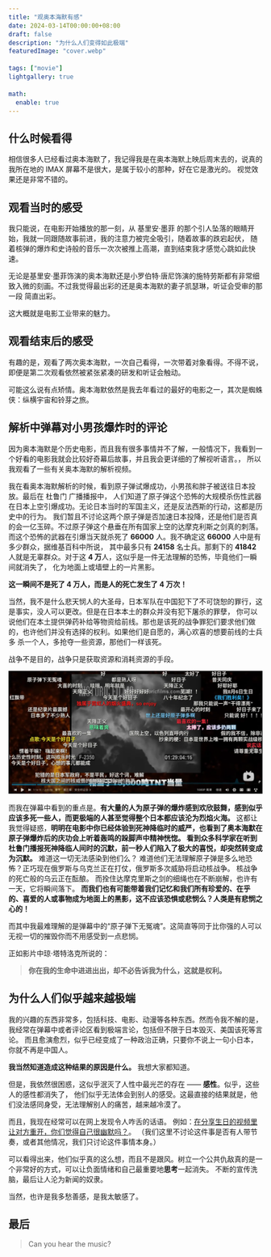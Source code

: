 ```yaml
---
title: "观奥本海默有感"
date: 2024-03-14T00:00:00+08:00
draft: false
description: "为什么人们变得如此极端"
featuredImage: "cover.webp"

tags: ["movie"]
lightgallery: true

math:
  enable: true
---
```



## 什么时候看得

相信很多人已经看过奥本海默了，我记得我是在奥本海默上映后周末去的，说真的我所在地的 IMAX 屏幕不是很大，是属于较小的那种，好在它是激光的。
视觉效果还是非常不错的。

## 观看当时的感受

我只能说，在电影开始播放的那一刻，从 基里安·墨菲 的那个引人坠落的眼睛开始，我就一同跟随故事前进，我的注意力被完全吸引，随着故事的跌宕起伏，
随着核弹的爆炸和史诗般的音乐一次次被推上高潮，直到结束我才感觉心跳如此快速。

无论是基里安·墨菲饰演的奥本海默还是小罗伯特·唐尼饰演的施特劳斯都有非常细致入微的刻画。不过我觉得最出彩的还是奥本海默的妻子凯瑟琳，听证会受审的那一段
简直出彩。

这大概就是电影工业带来的魅力。

## 观看结束后的感受

有趣的是，观看了两次奥本海默，一次自己看得，一次带着对象看得。不得不说，即便是第二次观看依然被紧张紧凑的研发和听证会触动。

可能这么说有点矫情。奥本海默依然是我去年看过的最好的电影之一，其次是蜘蛛侠：纵横宇宙和铃芽之旅。

## 解析中弹幕对小男孩爆炸时的评论

因为奥本海默是个历史电影，而且我有很多事情并不了解，一般情况下，我看到一个好看的电影我就会比较好奇幕后故事，并且我会更详细的了解视听语言。，
所以我观看了一些有关奥本海默的解析视频。

我在看奥本海默解析的时候，看到原子弹试爆成功，小男孩和胖子被送往日本投放。最后在 杜鲁门 广播播报中，
人们知道了原子弹这个恐怖的大规模杀伤性武器在日本上空引爆成功。无论日本当时的军国主义，还是反法西斯的行动，这都是历史中的行为。
我们暂且不讨论这两个原子弹是否加速日本投降，还是他们是否真的会一亿玉碎。不过原子弹这个悬垂在所有国家上空的达摩克利斯之剑真的刺落。
而这个恐怖的武器在引爆当天就杀死了 **66000** 人。我不确定这 **66000** 人中是有多少群众，据维基百科中所说，
其中最多只有 **24158** 名士兵。那剩下的 **41842** 人就是无辜群众。对于这 **4 万**人，这似乎是一件无法理解的恐怖，毕竟他们一瞬间就消失了，
化为地面上或墙壁上的一片黑影。

**这一瞬间不是死了 4 万人，而是人的死亡发生了 4 万次！**

当然，我不是什么悲天悯人的大圣母，日本军队在中国犯下了不可饶恕的罪行，这是事实，没人可以更改。但是在日本本土的群众并没有犯下屠杀的罪孽，
你可以说他们在本土提供弹药补给等物资给前线。那也是该死的战争罪犯们要求他们做的，也许他们并没有选择的权利。如果他们是自愿的，满心欢喜的想要前线的士兵多
杀一个人，多抢夺一些资源，那他们一样该死。

战争不是目的，战争只是获取资源和消耗资源的手段。

![弹幕截图](bilibili.webp "弹幕截图（令人难以理解）")

而我在弹幕中看到的重点是。**有大量的人为原子弹的爆炸感到欢欣鼓舞，感到似乎应该多死一些人，而更极端的人甚至觉得整个日本都应该沦为烈焰火海。**
这都让我觉得疑惑，**明明在电影中你已经体验到死神降临时的威严，也看到了奥本海默在原子弹爆炸后的庆功会上听着轰鸣的跺脚声中精神恍惚。 看到众多科学家在听到杜鲁门播报死神降临人间时的沉默，前一秒人们陷入了极大的喜悦，却突然转变成为沉默。**
难道这一切无法感染到他们么？ 难道他们无法理解原子弹是多么地恐怖？正巧现在俄罗斯与乌克兰正在打仗，俄罗斯多次威胁将启动核战争。
核战争的死亡般的乌云正在酝酿。 而拴住达摩克里斯之剑的细绳也在不断崩解，也许有一天，它将瞬间落下。
**而我们也有可能带着我们记忆和我们所有珍爱的、在乎的、喜爱的人或事物成为地面上的黑影，这不应该恐惧或悲悯么？人类是有悲悯之心的！**

而其中我最难理解的是弹幕中的“原子弹下无冤魂”。这简直等同于比你强的人可以无视一切的摧毁你而不用感受到一点悲悯。

正如影片中琼·塔特洛克所说的：

> **你在我的生命中进进出出，却不必告诉我为什么，这就是权利。**

## 为什么人们似乎越来越极端

我的兴趣的东西非常多，包括科技、电影、动漫等各种东西。然而令我不解的是，我经常在弹幕中或者评论区看到极端言论，包括但不限于日本毁灭、美国该死等言论。
而且愈演愈烈，似乎已经变成了一种政治正确，只要你不说上一句小日本，你就不再是中国人。

**我当然知道造成这种结果的原因是什么。** 我想大家都知道。

但是，我依然很困惑，这似乎泯灭了人性中最光芒的存在 —— **感性**。似乎，这些人的感性都消失了，
他们似乎无法体会到别人的感受。这最直接的结果就是，他们没法感同身受，无法理解别人的痛苦，越来越冷漠了。

而且，我现在经常可以在网上发现令人咋舌的话语。
例如：[在分享生日的视频里让对方重开，你们觉得自己很幽默吗？](https://mp.weixin.qq.com/s/hSsiIHHOATrAyCKwhHs5kw)。
（我们这里不讨论这件事是否有人带节奏，或者其他情况，我们只讨论这件事情本身。）

可以看得出来，他们似乎真的这么想，而且不是跟风。树立一个公共仇敌真的是一个非常好的方式，可以让负面情绪和自己最重要地**思考**一起消失。
不断的宣传洗脑，最后让人沦为新闻的奴隶。

当然，也许是我多愁善感，是我太敏感了。

## 最后

> Can you hear the music?